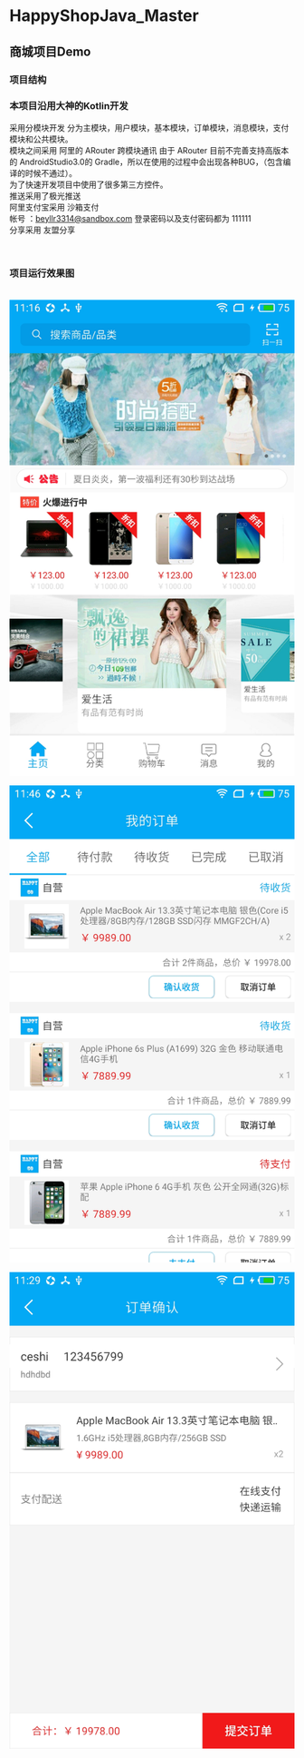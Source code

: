# HappyShopJava_Master
## 商城项目Demo
### 项目结构
### 本项目沿用大神的Kotlin开发
采用分模块开发 分为主模块，用户模块，基本模块，订单模块，消息模块，支付模块和公共模块。<br>
模块之间采用 阿里的 ARouter 跨模块通讯 由于 ARouter 目前不完善支持高版本的 AndroidStudio3.0的 Gradle，所以在使用的过程中会出现各种BUG，（包含编译的时候不通过）。<br>
为了快速开发项目中使用了很多第三方控件。<br>
推送采用了极光推送<br>
阿里支付宝采用 沙箱支付 <br>
帐号 ：beyllr3314@sandbox.com  登录密码以及支付密码都为  111111<br>
分享采用 友盟分享<br>

 
### 项目运行效果图<br/><br/>
![主页](https://github.com/ArdWang/HappyShopJava_Master/blob/master/app/src/main/java/com/hs/img/home.png?raw=true)

![商品详细](https://github.com/ArdWang/HappyShopJava_Master/blob/master/app/src/main/java/com/hs/img/orderdetail.png?raw=true)

![商品提交](https://github.com/ArdWang/HappyShopJava_Master/blob/master/app/src/main/java/com/hs/img/submitorder.png?raw=true)


 
